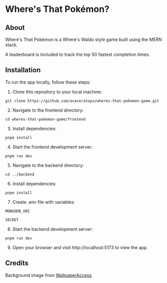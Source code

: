 # Where's That Pokémon?

## About

Where's That Pokémon is a Where's Waldo style game built using the MERN stack.

A leaderboard is included to track the top 50 fastest completion times.

## Installation

To run the app locally, follow these steps:

1. Clone this repository to your local machine:

`git clone https://github.com/avaceratops/wheres-that-pokemon-game.git`

2. Navigate to the frontend directory:

`cd wheres-that-pokemon-game/frontend`

3. Install dependencies:

`pnpm install`

4. Start the frontend development server:

`pnpm run dev`

5. Navigate to the backend directory:

`cd ../backend`

6. Install dependencies:

`pnpm install`

7. Create .env file with variables:

`MONGODB_URI`

`SECRET`

8. Start the backend development server:

`pnpm run dev`

9. Open your browser and visit http://localhost:5173 to view the app.

## Credits

Background image from [WallpaperAccess](https://wallpaperaccess.com/all-pokemon).
